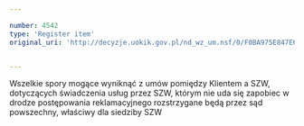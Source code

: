```yaml
---

number: 4542
type: 'Register item'
original_uri: 'http://decyzje.uokik.gov.pl/nd_wz_um.nsf/0/F0BA975E847E638BC1257B5700339A42?OpenDocument'


---
```


Wszelkie spory mogące wyniknąć z umów pomiędzy Klientem a SZW, dotyczących świadczenia usług przez SZW, którym nie uda się zapobiec w drodze postępowania reklamacyjnego rozstrzygane będą przez sąd powszechny, właściwy dla siedziby SZW
